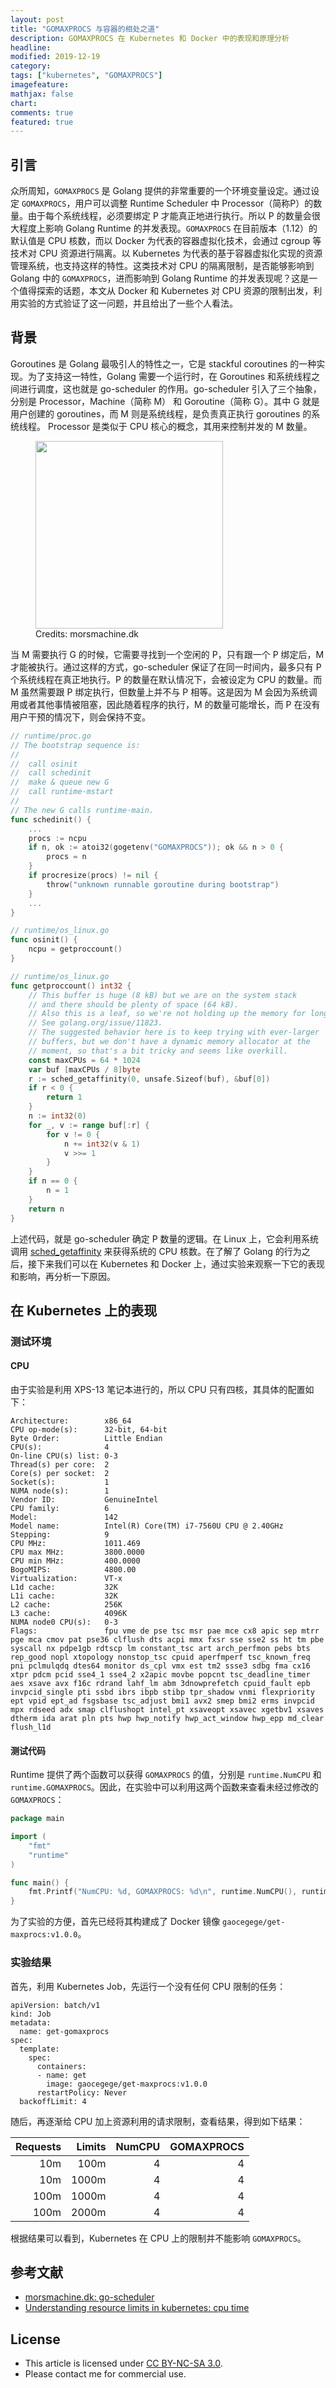 ```yaml
---
layout: post
title: "GOMAXPROCS 与容器的相处之道"
description: GOMAXPROCS 在 Kubernetes 和 Docker 中的表现和原理分析
headline:
modified: 2019-12-19
category: 
tags: ["kubernetes", "GOMAXPROCS"]
imagefeature:
mathjax: false
chart:
comments: true
featured: true
---
```


## 引言

众所周知，`GOMAXPROCS` 是 Golang 提供的非常重要的一个环境变量设定。通过设定 `GOMAXPROCS`，用户可以调整 Runtime Scheduler 中 Processor（简称P）的数量。由于每个系统线程，必须要绑定 P 才能真正地进行执行。所以 P 的数量会很大程度上影响 Golang Runtime 的并发表现。`GOMAXPROCS` 在目前版本（1.12）的默认值是 CPU 核数，而以 Docker 为代表的容器虚拟化技术，会通过 cgroup 等技术对 CPU 资源进行隔离。以 Kubernetes 为代表的基于容器虚拟化实现的资源管理系统，也支持这样的特性。这类技术对 CPU 的隔离限制，是否能够影响到 Golang 中的 `GOMAXPROCS`，进而影响到 Golang Runtime 的并发表现呢？这是一个值得探索的话题，本文从 Docker 和 Kubernetes 对 CPU 资源的限制出发，利用实验的方式验证了这一问题，并且给出了一些个人看法。

## 背景

Goroutines 是 Golang 最吸引人的特性之一，它是 stackful coroutines 的一种实现。为了支持这一特性，Golang 需要一个运行时，在 Goroutines 和系统线程之间进行调度，这也就是 go-scheduler 的作用。go-scheduler 引入了三个抽象，分别是 Processor，Machine（简称 M） 和 Goroutine（简称 G）。其中 G 就是用户创建的 goroutines，而 M 则是系统线程，是负责真正执行 goroutines 的系统线程。 Processor 是类似于 CPU 核心的概念，其用来控制并发的 M 数量。

<figure>
	<img src="http://morsmachine.dk/in-motion.jpg" height="300" width="300">
    <figcaption>Credits: morsmachine.dk</figcaption>
</figure>

当 M 需要执行 G 的时候，它需要寻找到一个空闲的 P，只有跟一个 P 绑定后，M 才能被执行。通过这样的方式，go-scheduler 保证了在同一时间内，最多只有 P 个系统线程在真正地执行。P 的数量在默认情况下，会被设定为 CPU 的数量。而 M 虽然需要跟 P 绑定执行，但数量上并不与 P 相等。这是因为 M 会因为系统调用或者其他事情被阻塞，因此随着程序的执行，M 的数量可能增长，而 P 在没有用户干预的情况下，则会保持不变。

```go
// runtime/proc.go
// The bootstrap sequence is:
//
//	call osinit
//	call schedinit
//	make & queue new G
//	call runtime·mstart
//
// The new G calls runtime·main.
func schedinit() {
    ...
	procs := ncpu
	if n, ok := atoi32(gogetenv("GOMAXPROCS")); ok && n > 0 {
		procs = n
	}
	if procresize(procs) != nil {
		throw("unknown runnable goroutine during bootstrap")
    }
    ...
}

// runtime/os_linux.go
func osinit() {
	ncpu = getproccount()
}

// runtime/os_linux.go
func getproccount() int32 {
	// This buffer is huge (8 kB) but we are on the system stack
	// and there should be plenty of space (64 kB).
	// Also this is a leaf, so we're not holding up the memory for long.
	// See golang.org/issue/11823.
	// The suggested behavior here is to keep trying with ever-larger
	// buffers, but we don't have a dynamic memory allocator at the
	// moment, so that's a bit tricky and seems like overkill.
	const maxCPUs = 64 * 1024
	var buf [maxCPUs / 8]byte
	r := sched_getaffinity(0, unsafe.Sizeof(buf), &buf[0])
	if r < 0 {
		return 1
	}
	n := int32(0)
	for _, v := range buf[:r] {
		for v != 0 {
			n += int32(v & 1)
			v >>= 1
		}
	}
	if n == 0 {
		n = 1
	}
	return n
}
```

上述代码，就是 go-scheduler 确定 P 数量的逻辑。在 Linux 上，它会利用系统调用 [sched_getaffinity](https://linux.die.net/man/2/sched_getaffinity) 来获得系统的 CPU 核数。在了解了 Golang 的行为之后，接下来我们可以在 Kubernetes 和 Docker 上，通过实验来观察一下它的表现和影响，再分析一下原因。

## 在 Kubernetes 上的表现

### 测试环境

#### CPU

由于实验是利用 XPS-13 笔记本进行的，所以 CPU 只有四核，其具体的配置如下：

```
Architecture:        x86_64
CPU op-mode(s):      32-bit, 64-bit
Byte Order:          Little Endian
CPU(s):              4
On-line CPU(s) list: 0-3
Thread(s) per core:  2
Core(s) per socket:  2
Socket(s):           1
NUMA node(s):        1
Vendor ID:           GenuineIntel
CPU family:          6
Model:               142
Model name:          Intel(R) Core(TM) i7-7560U CPU @ 2.40GHz
Stepping:            9
CPU MHz:             1011.469
CPU max MHz:         3800.0000
CPU min MHz:         400.0000
BogoMIPS:            4800.00
Virtualization:      VT-x
L1d cache:           32K
L1i cache:           32K
L2 cache:            256K
L3 cache:            4096K
NUMA node0 CPU(s):   0-3
Flags:               fpu vme de pse tsc msr pae mce cx8 apic sep mtrr pge mca cmov pat pse36 clflush dts acpi mmx fxsr sse sse2 ss ht tm pbe syscall nx pdpe1gb rdtscp lm constant_tsc art arch_perfmon pebs bts rep_good nopl xtopology nonstop_tsc cpuid aperfmperf tsc_known_freq pni pclmulqdq dtes64 monitor ds_cpl vmx est tm2 ssse3 sdbg fma cx16 xtpr pdcm pcid sse4_1 sse4_2 x2apic movbe popcnt tsc_deadline_timer aes xsave avx f16c rdrand lahf_lm abm 3dnowprefetch cpuid_fault epb invpcid_single pti ssbd ibrs ibpb stibp tpr_shadow vnmi flexpriority ept vpid ept_ad fsgsbase tsc_adjust bmi1 avx2 smep bmi2 erms invpcid mpx rdseed adx smap clflushopt intel_pt xsaveopt xsavec xgetbv1 xsaves dtherm ida arat pln pts hwp hwp_notify hwp_act_window hwp_epp md_clear flush_l1d
```

#### 测试代码

Runtime 提供了两个函数可以获得 `GOMAXPROCS` 的值，分别是 `runtime.NumCPU` 和 `runtime.GOMAXPROCS`。因此，在实验中可以利用这两个函数来查看未经过修改的 `GOMAXPROCS`：

```go
package main

import (
	"fmt"
	"runtime"
)

func main() {
	fmt.Printf("NumCPU: %d, GOMAXPROCS: %d\n", runtime.NumCPU(), runtime.GOMAXPROCS(-1))
}
```

为了实验的方便，首先已经将其构建成了 Docker 镜像 `gaocegege/get-maxprocs:v1.0.0`。

### 实验结果

首先，利用 Kubernetes Job，先运行一个没有任何 CPU 限制的任务：

```
apiVersion: batch/v1
kind: Job
metadata:
  name: get-gomaxprocs
spec:
  template:
    spec:
      containers:
      - name: get
        image: gaocegege/get-maxprocs:v1.0.0
      restartPolicy: Never
  backoffLimit: 4
```

随后，再逐渐给 CPU 加上资源利用的请求限制，查看结果，得到如下结果：

| Requests 	| Limits 	| NumCPU 	| GOMAXPROCS 	|
|---------:	|-------:	|-------:	|-----------:	|
|      10m 	|   100m 	|      4 	|          4 	|
|      10m 	|  1000m 	|      4 	|          4 	|
|     100m 	|  1000m 	|      4 	|          4 	|
|     100m 	|  2000m 	|      4 	|          4 	|

根据结果可以看到，Kubernetes 在 CPU 上的限制并不能影响 `GOMAXPROCS`。

## 参考文献

- [morsmachine.dk: go-scheduler](http://morsmachine.dk/go-scheduler)
- [Understanding resource limits in kubernetes: cpu time](https://medium.com/@betz.mark/understanding-resource-limits-in-kubernetes-cpu-time-9eff74d3161b)

## License

- This article is licensed under [CC BY-NC-SA 3.0](https://creativecommons.org/licenses/by-nc-sa/3.0/).
- Please contact me for commercial use.
